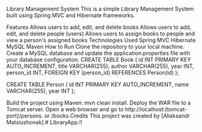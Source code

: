 Library Management System
This is a simple Library Management System built using Spring MVC and Hibernate frameworks.

Features
Allows users to add, edit, and delete books
Allows users to add, edit, and delete people (users)
Allows users to assign books to people and view a person's assigned books
Technologies Used
Spring MVC
Hibernate
MySQL
Maven
How to Run
Clone the repository to your local machine.
Create a MySQL database and update the application.properties file with your database configuration.
CREATE TABLE Book (
id INT PRIMARY KEY AUTO_INCREMENT,
title VARCHAR(255),
author VARCHAR(255),
year INT,
person_id INT,
FOREIGN KEY (person_id) REFERENCES Person(id)
);

CREATE TABLE Person (
id INT PRIMARY KEY AUTO_INCREMENT,
name VARCHAR(255),
year INT
);

Build the project using Maven: mvn clean install.
Deploy the WAR file to a Tomcat server.
Open a web browser and go to http://localhost:{tomcat-port}/persons. or /books
Credits
This project was created by [Aliaksandr Matsiushonak].# LibraryApp.!!

